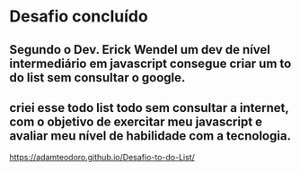 
# Desafio concluído

## Segundo o Dev. Erick Wendel um dev de nível intermediário em javascript consegue criar um to do list sem consultar o google.

## criei esse todo list todo sem consultar a internet, com o objetivo de exercitar meu javascript e avaliar meu nível de habilidade com a tecnologia.

https://adamteodoro.github.io/Desafio-to-do-List/
